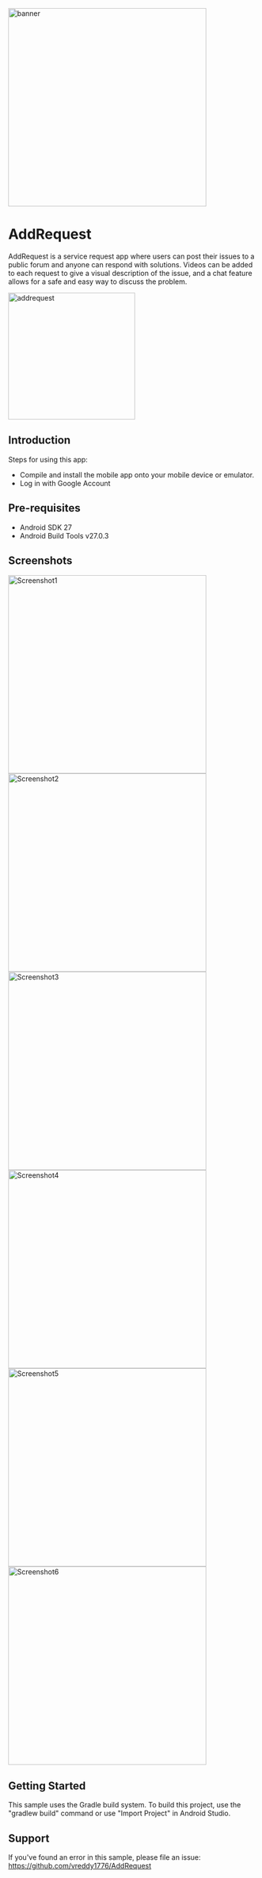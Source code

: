 <img src="https://firebasestorage.googleapis.com/v0/b/addrequestapp.appspot.com/o/Images%2FBanner.svg?alt=media&token=702ed5a4-5f72-433f-8abc-2f4726efb415" height="400" alt="banner"/>


AddRequest
===================================

AddRequest is a service request app where users can post their issues to a public forum and anyone can respond with solutions.  Videos can be added to each request to give a visual description of the issue, and a chat feature allows for a safe and easy way to discuss the problem.

<a href="https://firebasestorage.googleapis.com/v0/b/addrequestapp.appspot.com/o/Build%2Faddrequest.apk?alt=media&token=902e2ae3-f716-4c1c-8547-25069c47fdbf">
  <img src="https://firebasestorage.googleapis.com/v0/b/addrequestapp.appspot.com/o/Images%2Fgoogle-play-store.svg?alt=media&token=781a0382-bf8f-480c-bf00-21bd0b454784" alt="addrequest" width="256" height="256"">
</a>


Introduction
------------

Steps for using this app:
* Compile and install the mobile app onto your mobile device or emulator.
* Log in with Google Account


Pre-requisites
--------------

- Android SDK 27
- Android Build Tools v27.0.3


Screenshots
-------------

<img src="https://firebasestorage.googleapis.com/v0/b/addrequestapp.appspot.com/o/Screenshots%2FScreenshot_20180731-133656_AddRequest.jpg?alt=media&token=a56019ca-09fd-4994-a85f-c5b29d8bca51" height="400" alt="Screenshot1"/> <img src="https://firebasestorage.googleapis.com/v0/b/addrequestapp.appspot.com/o/Screenshots%2FScreenshot_20180731-133648_AddRequest.jpg?alt=media&token=437ce58f-170a-4c66-a80f-1dd1084851b8" height="400" alt="Screenshot2"/> <img src="https://firebasestorage.googleapis.com/v0/b/addrequestapp.appspot.com/o/Screenshots%2FScreenshot_20180731-133618_AddRequest.jpg?alt=media&token=d5eaab1d-f3d1-4331-b6ef-0bf67ad208e4" height="400" alt="Screenshot3"/> <img src="https://firebasestorage.googleapis.com/v0/b/addrequestapp.appspot.com/o/Screenshots%2FScreenshot_20180731-152309_AddRequest.jpg?alt=media&token=19b134be-b3ac-4520-8aa7-1d59b4e905a6" height="400" alt="Screenshot4"/> <img src="https://firebasestorage.googleapis.com/v0/b/addrequestapp.appspot.com/o/Screenshots%2FScreenshot_20180731-132639_AddRequest.jpg?alt=media&token=4527e12e-5414-40b2-8ebc-93e36c931436" height="400" alt="Screenshot5"/> <img src="https://firebasestorage.googleapis.com/v0/b/addrequestapp.appspot.com/o/Screenshots%2FScreenshot_20180731-133856_AddRequest.jpg?alt=media&token=98102225-4361-461c-beca-613ba0edd1ba" height="400" alt="Screenshot6"/>


Getting Started
---------------

This sample uses the Gradle build system. To build this project, use the
"gradlew build" command or use "Import Project" in Android Studio.


Support
-------

If you've found an error in this sample, please file an issue:
https://github.com/vreddy1776/AddRequest
